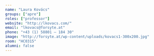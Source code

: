```yaml
---
name: "Laura Kovács"
groups: ["apre"]
roles: ["professor"]
website: "http://lkovacs.com/"
email: "lkovacs@forsyte.at"
phone: "+43 (1) 58801 – 184 30"
image: "http://forsyte.at/wp-content/uploads/kovacs1-300x200.jpg"
room: "HC0315"
alumni: false
---
```


<!--
Your custom content goes here.
-->